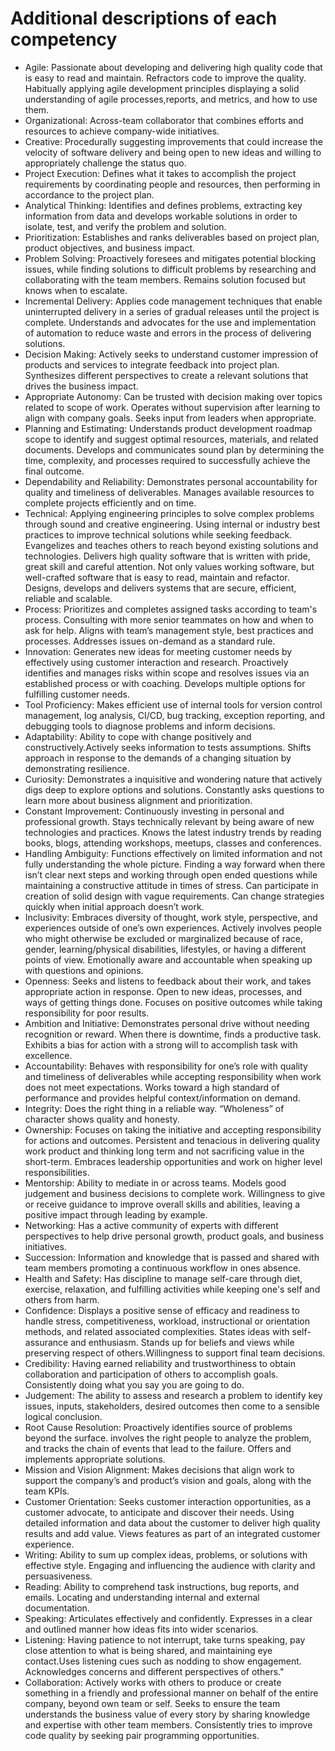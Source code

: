 # Additional descriptions of each competency

- Agile: Passionate about developing and delivering high quality code that is easy to read and maintain. Refractors code to improve the quality. Habitually applying agile development principles displaying a solid understanding of agile processes,reports, and metrics, and how to use them.
- Organizational: Across-team collaborator that combines efforts and resources to achieve company-wide initiatives. 
- Creative: Procedurally suggesting improvements that could increase the velocity of software delivery and being open to new ideas and willing to appropriately challenge the status quo. 
- Project Execution: Defines what it takes to accomplish the project requirements by coordinating people and resources, then performing in accordance to the project plan.
- Analytical Thinking: Identifies and defines problems, extracting key information from data and develops workable solutions in order to isolate, test, and verify the problem and solution.
- Prioritization: Establishes and ranks deliverables based on project plan, product objectives, and business impact. 
- Problem Solving: Proactively foresees and mitigates potential blocking issues, while finding solutions to difficult problems by researching and collaborating with the team members. Remains solution focused but knows when to escalate.
- Incremental Delivery: Applies code management techniques that enable uninterrupted delivery in a series of gradual releases until the project is complete. Understands and advocates for the use and implementation of automation to reduce waste and errors in the process of delivering solutions.
- Decision Making: Actively seeks to understand customer impression of products and services to integrate feedback into project plan. Synthesizes different perspectives to create a relevant solutions that drives the business impact.
- Appropriate Autonomy: Can be trusted with decision making over topics related to scope of work. Operates without supervision after learning to align with company goals. Seeks input from leaders when appropriate.
- Planning and Estimating: Understands product development roadmap scope to identify and suggest optimal resources, materials, and related documents. Develops and communicates sound plan by determining the time, complexity, and processes required to successfully achieve the final outcome.
- Dependability and Reliability: Demonstrates personal accountability for quality and timeliness of deliverables. Manages available resources to complete projects efficiently and on time.
- Technical: Applying engineering principles to solve complex problems through sound and creative engineering. Using internal or industry best practices to improve technical solutions while seeking feedback. Evangelizes and teaches others to reach beyond existing solutions and technologies. Delivers high quality software that is written with pride, great skill and careful attention. Not only values working software, but well-crafted software that is easy to read, maintain and refactor. Designs, develops and delivers systems that are secure, efficient, reliable and scalable.
- Process: Prioritizes and completes assigned tasks according to team's process. Consulting with more senior teammates on how and when to ask for help. Aligns with team’s management style, best practices and processes. Addresses issues on-demand as a standard rule.
- Innovation: Generates new ideas for meeting customer needs by effectively using customer interaction and research. Proactively identifies and manages risks within scope and resolves issues via an established process or with coaching. Develops multiple options for fulfilling customer needs.
- Tool Proficiency: Makes efficient use of internal tools for version control management, log analysis, CI/CD, bug tracking, exception reporting, and debugging tools to diagnose problems and inform decisions.
- Adaptability: Ability to cope with change positively and constructively.Actively seeks information to tests assumptions. Shifts approach in response to the demands of a changing situation by demonstrating resilience.
- Curiosity: Demonstrates a inquisitive and wondering nature that actively digs deep to explore options and solutions. Constantly asks questions to learn more about business alignment and prioritization.
- Constant Improvement: Continuously investing in personal and professional growth. Stays technically relevant by being aware of new technologies and practices. Knows the latest industry trends by reading books, blogs, attending workshops, meetups, classes and conferences.
- Handling Ambiguity: Functions effectively on limited information and not fully understanding the whole picture. Finding a way forward when there isn’t clear next steps and working through open ended questions while maintaining a constructive attitude in times of stress. Can participate in creation of solid design with vague requirements. Can change strategies quickly when initial approach doesn’t work.
- Inclusivity: Embraces diversity of thought, work style, perspective, and experiences outside of one’s own experiences. Actively involves people who might otherwise be excluded or marginalized because of race, gender, learning/physical disabilities, lifestyles, or having a different points of view. Emotionally aware and accountable when speaking up with questions and opinions.
- Openness: Seeks and listens to feedback about their work, and takes appropriate action in response. Open to new ideas, processes, and ways of getting things done. Focuses on positive outcomes while taking responsibility for poor results.
- Ambition and Initiative: Demonstrates personal drive without needing recognition or reward. When there is downtime, finds a productive task. Exhibits a bias for action with a strong will to accomplish task with excellence.
- Accountability: Behaves with responsibility for one’s role with quality and timeliness of deliverables while accepting responsibility when work does not meet expectations. Works toward a high standard of performance and provides helpful context/information on demand.
- Integrity: Does the right thing in a reliable way. “Wholeness” of character shows quality and honesty.
- Ownership: Focuses on taking the initiative and accepting responsibility for actions and outcomes. Persistent and tenacious in delivering quality work product and thinking long term and not sacrificing value in the short-term. Embraces leadership opportunities and work on higher level responsibilities.
- Mentorship: Ability to mediate in or across teams. Models good judgement and business decisions to complete work. Willingness to give or receive guidance to improve overall skills and abilities, leaving a positive impact through leading by example.
- Networking: Has a active community of experts with different perspectives to help drive personal growth, product goals, and business initiatives. 
- Succession: Information and knowledge that is passed and shared with team members promoting a continuous workflow in ones absence.
- Health and Safety: Has discipline to manage self-care through diet, exercise, relaxation, and fulfilling activities while keeping one's self and others from harm.
- Confidence: Displays a positive sense of efficacy and readiness to handle stress, competitiveness, workload, instructional or orientation methods, and related associated complexities. States ideas with self-assurance and enthusiasm. Stands up for beliefs and views while preserving respect of others.Willingness to support final team decisions.
- Credibility: Having earned reliability and trustworthiness to obtain collaboration and participation of others to accomplish goals. Consistently doing what you say you are going to do.
- Judgement: The ability to assess and research a problem to identify key issues, inputs, stakeholders, desired outcomes then come to a sensible logical conclusion.
- Root Cause Resolution: Proactively identifies source of problems beyond the surface. involves the right people to analyze the problem, and tracks the chain of events that lead to the failure. Offers and implements appropriate solutions.
- Mission and Vision Alignment: Makes decisions that align work to support the company’s and product’s vision and goals, along with the team KPIs.
- Customer Orientation: Seeks customer interaction opportunities, as a customer advocate, to anticipate and discover their needs. Using detailed information and data about the customer to deliver high quality results and add value. Views features as part of an integrated customer experience.
- Writing: Ability to sum up complex ideas, problems, or solutions with effective style. Engaging and influencing the audience with clarity and persuasiveness.
- Reading: Ability to comprehend task instructions, bug reports, and emails. Locating and understanding internal and external documentation.
- Speaking: Articulates effectively and confidently. Expresses in a clear and outlined manner how ideas fits into wider scenarios.
- Listening: Having patience to not interrupt, take turns speaking, pay close attention to what is being shared, and maintaining eye contact.Uses listening cues such as nodding to show engagement. Acknowledges concerns and different perspectives of others."
- Collaboration: Actively works with others to produce or create something in a friendly and professional manner on behalf of the entire company, beyond own team or self. Seeks to ensure the team understands the business value of every story by sharing knowledge and expertise with other team members. Consistently tries to improve code quality by seeking pair programming opportunities.